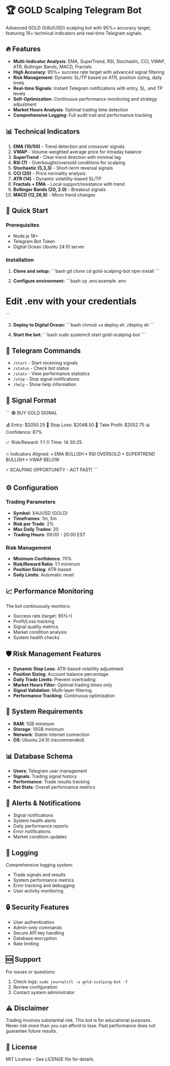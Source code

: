# 🏆 GOLD Scalping Telegram Bot

Advanced GOLD (XAU/USD) scalping bot with 95%+ accuracy target, featuring 10+ technical indicators and real-time Telegram signals.

## 🔥 Features

- **Multi-Indicator Analysis**: EMA, SuperTrend, RSI, Stochastic, CCI, VWAP, ATR, Bollinger Bands, MACD, Fractals
- **High Accuracy**: 95%+ success rate target with advanced signal filtering
- **Risk Management**: Dynamic SL/TP based on ATR, position sizing, daily limits
- **Real-time Signals**: Instant Telegram notifications with entry, SL, and TP levels
- **Self-Optimization**: Continuous performance monitoring and strategy adjustment
- **Market Hours Analysis**: Optimal trading time detection
- **Comprehensive Logging**: Full audit trail and performance tracking

## 📊 Technical Indicators

1. **EMA (10/50)** - Trend detection and crossover signals
2. **VWAP** - Volume-weighted average price for intraday balance
3. **SuperTrend** - Clear trend direction with minimal lag
4. **RSI (7)** - Overbought/oversold conditions for scalping
5. **Stochastic (5,3,3)** - Short-term reversal signals
6. **CCI (20)** - Price normality analysis
7. **ATR (14)** - Dynamic volatility-based SL/TP
8. **Fractals + EMA** - Local support/resistance with trend
9. **Bollinger Bands (20, 2.0)** - Breakout signals
10. **MACD (12,26,9)** - Micro trend changes

## 🚀 Quick Start

### Prerequisites

- Node.js 18+
- Telegram Bot Token
- Digital Ocean Ubuntu 24.10 server

### Installation

1. **Clone and setup:**
\`\`\`bash
git clone <repository>
cd gold-scalping-bot
npm install
\`\`\`

2. **Configure environment:**
\`\`\`bash
cp .env.example .env
# Edit .env with your credentials
\`\`\`

3. **Deploy to Digital Ocean:**
\`\`\`bash
chmod +x deploy.sh
./deploy.sh
\`\`\`

4. **Start the bot:**
\`\`\`bash
sudo systemctl start gold-scalping-bot
\`\`\`

## 📱 Telegram Commands

- `/start` - Start receiving signals
- `/status` - Check bot status
- `/stats` - View performance statistics
- `/stop` - Stop signal notifications
- `/help` - Show help information

## 🎯 Signal Format

\`\`\`
🟢 BUY GOLD SIGNAL

💰 Entry: $2050.25
🛑 Stop Loss: $2048.50
🎯 Take Profit: $2052.75
📊 Confidence: 87%

📈 Risk/Reward: 1:1
⏰ Time: 14:30:25

🔥 Indicators Aligned:
• EMA BULLISH
• RSI OVERSOLD
• SUPERTREND BULLISH
• VWAP BELOW

⚡ SCALPING OPPORTUNITY - ACT FAST!
\`\`\`

## ⚙️ Configuration

### Trading Parameters
- **Symbol**: XAUUSD (GOLD)
- **Timeframes**: 1m, 5m
- **Risk per Trade**: 2%
- **Max Daily Trades**: 20
- **Trading Hours**: 09:00 - 20:00 EST

### Risk Management
- **Minimum Confidence**: 70%
- **Risk/Reward Ratio**: 1:1 minimum
- **Position Sizing**: ATR-based
- **Daily Limits**: Automatic reset

## 📈 Performance Monitoring

The bot continuously monitors:
- Success rate (target: 95%+)
- Profit/Loss tracking
- Signal quality metrics
- Market condition analysis
- System health checks

## 🛡️ Risk Management Features

- **Dynamic Stop Loss**: ATR-based volatility adjustment
- **Position Sizing**: Account balance percentage
- **Daily Trade Limits**: Prevent overtrading
- **Market Hours Filter**: Optimal trading times only
- **Signal Validation**: Multi-layer filtering
- **Performance Tracking**: Continuous optimization

## 🔧 System Requirements

- **RAM**: 1GB minimum
- **Storage**: 10GB minimum
- **Network**: Stable internet connection
- **OS**: Ubuntu 24.10 (recommended)

## 📊 Database Schema

- **Users**: Telegram user management
- **Signals**: Trading signal history
- **Performance**: Trade results tracking
- **Bot Stats**: Overall performance metrics

## 🚨 Alerts & Notifications

- Signal notifications
- System health alerts
- Daily performance reports
- Error notifications
- Market condition updates

## 📝 Logging

Comprehensive logging system:
- Trade signals and results
- System performance metrics
- Error tracking and debugging
- User activity monitoring

## 🔒 Security Features

- User authentication
- Admin-only commands
- Secure API key handling
- Database encryption
- Rate limiting

## 🆘 Support

For issues or questions:
1. Check logs: `sudo journalctl -u gold-scalping-bot -f`
2. Review configuration
3. Contact system administrator

## ⚠️ Disclaimer

Trading involves substantial risk. This bot is for educational purposes. Never risk more than you can afford to lose. Past performance does not guarantee future results.

## 📄 License

MIT License - See LICENSE file for details.

